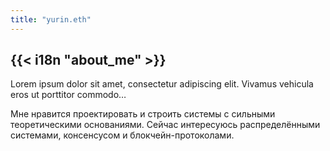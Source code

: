 ```yaml
---
title: "yurin.eth"
---
```


## {{< i18n "about_me" >}}

Lorem ipsum dolor sit amet, consectetur adipiscing elit. Vivamus vehicula eros ut porttitor commodo…

Мне нравится проектировать и строить системы с сильными теоретическими основаниями. Сейчас интересуюсь распределёнными системами, консенсусом и блокчейн-протоколами.

